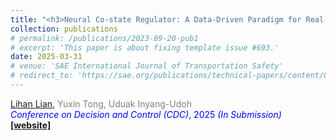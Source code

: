 ```yaml
---
title: "<h3>Neural Co-state Regulator: A Data-Driven Paradigm for Real-time Optimal Control with Input Constraints</h3>"
collection: publications
# permalink: /publications/2023-09-20-pub1
# excerpt: 'This paper is about fixing template issue #693.'
date: 2025-03-31
# venue: 'SAE International Journal of Transportation Safety'
# redirect_to: 'https://sae.org/publications/technical-papers/content/09-11-02-0012/'
---
```


<u>Lihan Lian</u>, <span style="color: gray;">Yuxin Tong, Uduak Inyang-Udoh</span><br>
<span style="color: blue;">*Conference on Decision and Control (CDC)*, 2025 *(In Submission)* </span><br>
<i class="fa-solid fa-book-open"></i> [**[website]**](https://arxiv.org/abs/2503.00529) &nbsp;&nbsp;&nbsp;&nbsp;